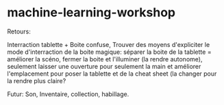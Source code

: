 # machine-learning-workshop

Retours:

 Interraction tablette + Boite confuse, Trouver des moyens d'expliciter le mode d'interraction de la boite magique: séparer la boite de la tablette = améliorer la scéno, fermer la boite et l'illuminer (la rendre autonome), seulement laisser une ouverture pour seulement la main et améliorer l'emplacement pour poser la tablette et de la cheat sheet (la changer pour la rendre plus claire?



Futur: Son, Inventaire, collection, habillage. 